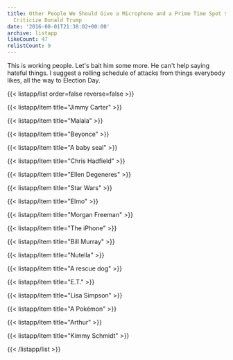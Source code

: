 ```yaml
---
title: Other People We Should Give a Microphone and a Prime Time Spot So They Can
  Criticize Donald Trump
date: '2016-08-01T21:38:02+00:00'
archive: listapp
likeCount: 47
relistCount: 9
---
```


This is working people. Let's bait him some more. He can't help saying hateful things. I suggest a rolling schedule of attacks from things everybody likes, all the way to Election Day.

{{< listapp/list order=false reverse=false >}}

   {{< listapp/item title="Jimmy Carter" >}}

   {{< listapp/item title="Malala" >}}

   {{< listapp/item title="Beyonce" >}}

   {{< listapp/item title="A baby seal" >}}

   {{< listapp/item title="Chris Hadfield" >}}

   {{< listapp/item title="Ellen Degeneres" >}}

   {{< listapp/item title="Star Wars" >}}

   {{< listapp/item title="Elmo" >}}

   {{< listapp/item title="Morgan Freeman" >}}

   {{< listapp/item title="The iPhone" >}}

   {{< listapp/item title="Bill Murray" >}}

   {{< listapp/item title="Nutella" >}}

   {{< listapp/item title="A rescue dog" >}}

   {{< listapp/item title="E.T." >}}

   {{< listapp/item title="Lisa Simpson" >}}

   {{< listapp/item title="A Pokémon" >}}

   {{< listapp/item title="Arthur" >}}

   {{< listapp/item title="Kimmy Schmidt" >}}

{{< /listapp/list >}}
